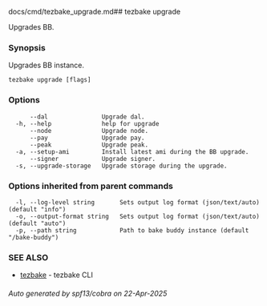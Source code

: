 docs/cmd/tezbake_upgrade.md## tezbake upgrade

Upgrades BB.

### Synopsis

Upgrades BB instance.

```
tezbake upgrade [flags]
```

### Options

```
      --dal               Upgrade dal.
  -h, --help              help for upgrade
      --node              Upgrade node.
      --pay               Upgrade pay.
      --peak              Upgrade peak.
  -a, --setup-ami         Install latest ami during the BB upgrade.
      --signer            Upgrade signer.
  -s, --upgrade-storage   Upgrade storage during the upgrade.
```

### Options inherited from parent commands

```
  -l, --log-level string       Sets output log format (json/text/auto) (default "info")
  -o, --output-format string   Sets output log format (json/text/auto) (default "auto")
  -p, --path string            Path to bake buddy instance (default "/bake-buddy")
```

### SEE ALSO

* [tezbake](/tezbake/reference/cmd/tezbake)	 - tezbake CLI

###### Auto generated by spf13/cobra on 22-Apr-2025
